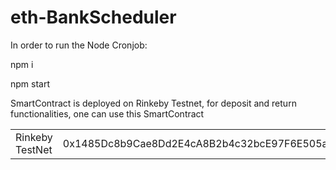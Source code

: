 # eth-BankScheduler

In order to run the Node Cronjob:

npm i

npm start


SmartContract is deployed on Rinkeby Testnet, for deposit and return functionalities, one can use this SmartContract
<table>
    <tr>
        <td>Rinkeby TestNet</td>
      <td>0x1485Dc8b9Cae8Dd2E4cA8B2b4c32bcE97F6E505a</td>
    </tr>
</table>


